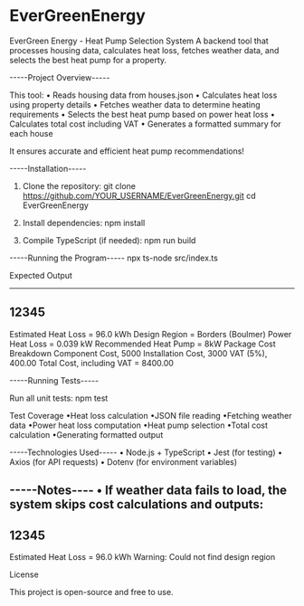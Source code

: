 # EverGreenEnergy

EverGreen Energy - Heat Pump Selection System
A backend tool that processes housing data, calculates heat loss, fetches weather data, and selects the best heat pump for a property.



-----Project Overview-----

This tool:
	•	Reads housing data from houses.json
	•	Calculates heat loss using property details
	•	Fetches weather data to determine heating requirements
	•	Selects the best heat pump based on power heat loss
	•	Calculates total cost including VAT
	•	Generates a formatted summary for each house

It ensures accurate and efficient heat pump recommendations!


-----Installation-----

1. Clone the repository:
    git clone https://github.com/YOUR_USERNAME/EverGreenEnergy.git
    cd EverGreenEnergy

2. Install dependencies:
    npm install

3. Compile TypeScript (if needed):
    npm run build

-----Running the Program-----
    npx ts-node src/index.ts  

Expected Output

--------------------------------------
12345
--------------------------------------
  Estimated Heat Loss = 96.0 kWh
  Design Region = Borders (Boulmer)
  Power Heat Loss = 0.039 kW
  Recommended Heat Pump = 8kW Package
  Cost Breakdown
    Component Cost, 5000
    Installation Cost, 3000
    VAT (5%), 400.00
  Total Cost, including VAT = 8400.00


-----Running Tests-----

Run all unit tests:
    npm test

Test Coverage
	•Heat loss calculation
	•JSON file reading
	•Fetching weather data
	•Power heat loss computation
	•Heat pump selection
	•Total cost calculation
	•Generating formatted output


-----Technologies Used-----
	•	Node.js + TypeScript
	•	Jest (for testing)
	•	Axios (for API requests)
	•	Dotenv (for environment variables)


 -----Notes----
	•	If weather data fails to load, the system skips cost calculations and outputs:
--------------------------------------
12345
--------------------------------------
  Estimated Heat Loss = 96.0 kWh
  Warning: Could not find design region




License

This project is open-source and free to use.
